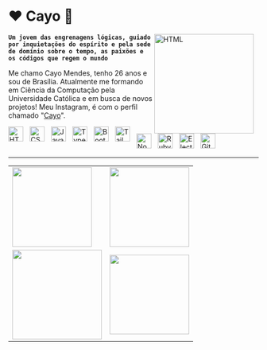 # ♥️ Cayo 🎴

<img 
    align="right" 
    alt="HTML"
    title="HTML" 
    height="200" 
    style="padding-right: 10px;" 
    src="https://i.redd.it/uwwte8wps4h91.gif" 
/>

**`Um jovem das engrenagens lógicas, guiado por inquietações do espírito e pela sede de domínio sobre o tempo, as paixões e os códigos que regem o mundo`**

Me chamo Cayo Mendes, tenho 26 anos e sou de Brasília. Atualmente me formando em Ciência da Computação pela Universidade Católica e em busca de novos projetos! Meu Instagram, é com o perfil chamado "[Cayo](https://www.instagram.com/mm.cayo/)".

<img 
    align="left" 
    alt="HTML"
    title="HTML" 
    width="30px" 
    style="padding-right: 10px;" 
    src="https://cdn.jsdelivr.net/gh/devicons/devicon@latest/icons/html5/html5-original.svg" 
/>
<img 
    align="left" 
    alt="CSS" 
    title="CSS"
    width="30px" 
    style="padding-right: 10px;" 
    src="https://cdn.jsdelivr.net/gh/devicons/devicon@latest/icons/css3/css3-original.svg" 
/>
<img 
    align="left" 
    alt="JavaScript" 
    title="JavaScript"
    width="30px" 
    style="padding-right: 10px;" 
    src="https://cdn.jsdelivr.net/gh/devicons/devicon@latest/icons/javascript/javascript-original.svg" 
/>
<img 
    align="left" 
    alt="TypeScript"
    title="TypeScript" 
    width="30px" 
    style="padding-right: 10px;" 
    src="https://cdn.jsdelivr.net/gh/devicons/devicon@latest/icons/typescript/typescript-original.svg" 
/>
<img 
    align="left" 
    alt="Bootstrap"
    title="Bootstrap" 
    width="30px" 
    style="padding-right: 10px;" 
    src="https://cdn.jsdelivr.net/gh/devicons/devicon@latest/icons/bootstrap/bootstrap-original.svg" 
/>
<img 
    align="left" 
    alt="Tailwind" 
    title="Tailwind"
    width="30px" 
    style="padding-right: 10px;" 
    src="https://cdn.jsdelivr.net/gh/devicons/devicon@latest/icons/tailwindcss/tailwindcss-original.svg" 
/>
<img 
    align="left" 
    alt="Node" 
    title="Node"
    width="30px" 
    style="padding-right: 10px;" 
    src="https://cdn.jsdelivr.net/gh/devicons/devicon@latest/icons/nodejs/nodejs-plain-wordmark.svg" 
/>
<img 
    align="left" 
    alt="Ruby" 
    title="Ruby"
    width="30px" 
    style="padding-right: 10px;" 
    src="https://cdn.jsdelivr.net/gh/devicons/devicon@latest/icons/ruby/ruby-plain.svg"
/>
<img 
    align="left" 
    alt="Electron" 
    title="Electron"
    width="30px" 
    style="padding-right: 10px;" 
    src="https://cdn.jsdelivr.net/gh/devicons/devicon@latest/icons/electron/electron-original.svg"
/>
<img 
    align="left" 
    alt="Git" 
    title="Git"
    width="30px"
    height="30px" 
    style="padding-right: 10px;" 
    src="https://cdn.jsdelivr.net/gh/devicons/devicon@latest/icons/git/git-original.svg" 
/>

<br/>
<br/>

---

<table align="center">
  <tr>
    <td>
      <img height="160em" src="https://streak-stats.demolab.com?user=CayoMe&locale=pt-br&mode=weekly&theme=radical&hide_border=true&border_radius=5&date_format=j%20M%5B%20Y%5D&order=3" />
    </td>
    <td>
      <img height="160em" src="https://github-contributor-stats.vercel.app/api?username=CayoMe&limit=5&theme=radical&combine_all_yearly_contributions=true&hide_border=true" />
    </td>
  </tr>
  <tr>
    <td>
      <img height="180em" src="https://github-readme-stats.vercel.app/api?username=CayoMe&hide_title=false&hide_rank=false&show_icons=true&include_all_commits=true&count_private=true&disable_animations=false&theme=radical&locale=pt-br&hide_border=true&order=1" />
    </td>
    <td>
      <img height="160em" w src="https://github-readme-stats.vercel.app/api/top-langs/?username=CayoMe&theme=radical&hide_border=true&include_all_commits=true&count_private=true&layout=compact" />
    </td>
  </tr>
</table>

